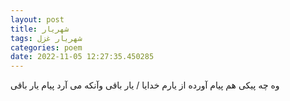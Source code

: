 ```yaml
---
layout: post
title: شهریار
tags: شهریار غزل
categories: poem
date: 2022-11-05 12:27:35.450285
---
```


وه چه پیکی هم پیام آورده از یارم خدایا / یار باقی وآنکه می آرد پیام یار باقی